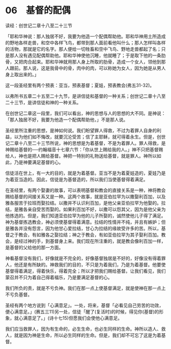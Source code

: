 # 06　基督的配偶


读经：创世记二章十八至二十三节

「耶和华神说：那人独居不好，我要为他造一个配偶帮助他。耶和华神用土所造成的野地各样走兽，和空中各样飞鸟，都带到那人面前看他叫什么；那人怎样叫各样的活物，那就是它的名字。那人便给一切牲畜和空中飞鸟、野地走兽都起了名；只是那人没有遇见配偶帮助他。耶和华神使他沉睡，他就睡了；于是取下他的一条肋骨，又把肉合起来。耶和华神就用那人身上所取的肋骨，造成一个女人，领他到那人跟前。那人说，这是我骨中的骨，肉中的肉，可以称她为女人，因为她是从男人身上取出来的。」

这一段圣经里有两个预表：亚当，预表基督；夏娃，预表教会(弗五31-32)。

以弗所书五章二十五至二十九节，是讲信徒和基督的一种关系；创世记二章十八至二十三节，是讲信徒和神的一种关系。

在创世记二章这一段里，我们可以看出，神的思想与人的思想的大不同。是神说：「那人独居不好，我要为他造一个配偶帮助他，」不是那人说。

圣经里所注重的思想，是神如何说。我们盼望罪人得救，不过为着罪人自身的利益，以为他们如不悔改，就要沉沦受苦；信了主耶稣，就可得着永生。但是，创世记二章十八至二十三节所说，神的思想是为着基督，不是为着罪人。罪人得救，是神赐给基督的──约翰福音十七章六节：「你从世上赐给我的人。」神不只把基督赐给人，神也是把人赐给基督。神把一特别的礼物送给基督，就是罪人。神所以如此，乃是神要满足基督的心。

信徒活在世上，有一大的目的，就是为着基督。亚当不是为着夏娃造的，夏娃乃是为着亚当造的。因此，信徒是为基督造的，所以我们当使基督得着满足。

在圣经里，有两个娶妻的故事，可以表明基督和教会的直接关系是一种，神将教会赐给基督的间接关系又是一种。这两个故事，就是亚伯拉罕为以撒娶利百加，以及雅各服苦于拉班而娶拉结。以撒并不认识利百加，是他父亲亚伯拉罕为他娶的。拉结，是雅各亲自受苦而娶的。如果利百加不好，以撒可以怨其父，因为是他父亲为他拣选的。但是，我们知道亚伯拉罕为他的儿子所娶的，诚然使他儿子得了满足。神为基督拣选教会，神必须使基督得着满意。拉结的性情并不纯，并且有嫉妒；但是雅各并没有怨言，因为他甘心爱拉结，甘心为拉结的缘故受许多的苦。所以，基督之于教会，有如雅各之娶拉结；神之于教会，有如亚伯拉罕为其子娶利百加。教会，是经过神的手，到基督身上来。我们现在所注重的，就是教会像利百加一样，是基督的父给他的那一方面。

神看基督没有我们，好像就是不完全的，好像基督独居是不好的，好像没有得着罪人，他还是有所缺的。神救我们的目的，不只是为着我们，乃是为着基督。他要使基督得着满足，得着快乐，得着完全；所以才把我们赐给基督。让我们看见，我们蒙召并不只为着自己得着福乐，乃是要满足基督的心。

我们所负的责，就是不亏负神。我们在那一点上使基督满足，就是使神在那一点上不亏负基督。

圣经有两个地方说到「心满意足」。一处，将来，基督「必看见自己劳苦的功效，便心满意足。」(赛五三11)另一处，信徒「醒了(复活时)的时候，得见你(基督)的形象，就心满意足了。」(诗十七15)但愿我们会使他心满意足。

我们应当救罪人，因为有生命的，必生生命，也必生同样的生命。神所以造人、救人，就是因为神是生命，所以必生同样的生命。但是，我们却不可忘了这是为着基督。


